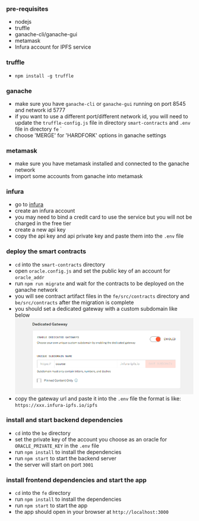 ### pre-requisites

- nodejs
- truffle
- ganache-cli/ganache-gui
- metamask
- Infura account for IPFS service

### truffle

- `npm install -g truffle`

### ganache

- make sure you have `ganache-cli` or `ganache-gui` running on port 8545 and network id 5777
- if you want to use a different port/different network id, you will need to update the `truffle-config.js` file in directory `smart-contracts` and `.env` file in directory `fe`
  `
- choose 'MERGE' for 'HARDFORK' options in ganache settings

### metamask

- make sure you have metamask installed and connected to the ganache network
- import some accounts from ganache into metamask

### infura

- go to [infura](https://infura.io/)
- create an infura account
- you may need to bind a credit card to use the service but you will not be charged in the free tier
- create a new api key
- copy the api key and api private key and paste them into the `.env` file

### deploy the smart contracts

- `cd` into the `smart-contracts` directory
- open `oracle.config.js` and set the public key of an account for `oracle_addr`
- run `npm run migrate` and wait for the contracts to be deployed on the ganache network
- you will see contract artifact files in the `fe/src/contracts` directory and `be/src/contracts` after the migration is complete
- you should set a dedicated gateway with a custom subdomain like below
  ![Alt text](1688546791919.png)
- copy the gateway url and paste it into the `.env` file
  the format is like: `https://xxx.infura-ipfs.io/ipfs`

### install and start backend dependencies

- `cd` into the `be` directory
- set the private key of the account you choose as an oracle for `ORACLE_PRIVATE_KEY` in the `.env` file
- run `npm install` to install the dependencies
- run `npm start` to start the backend server
- the server will start on port `3001`


### install frontend dependencies and start the app

- `cd` into the `fe` directory
- run `npm install` to install the dependencies
- run `npm start` to start the app
- the app should open in your browser at `http://localhost:3000`
